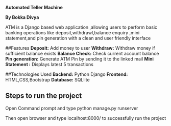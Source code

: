 **Automated Teller Machine**

**By Bokka Divya**

ATM  is a Django based web application ,allowing users to perform basic banking operations like deposit,withdrawl,balance enquiry ,mini statement,and pin generation with a clean and user friendly interface

##Features
**Deposit:** Add money to user
**Withdraw:** Withdraw money if sufficient balance exists
**Balance Check:** Check current account balance
**Pin generation:** Generate ATM Pin by sending it to the linked mail
**Mini Statement :** Displays latest 5 transactions

##Technologies Used
**Backend:** Python Django
**Frontend:** HTML,CSS,Bootstrap
**Database:** SQLlite

## Steps to run the project
Open Command prompt and type python manage.py runserver

Then open browser and type localhost:8000/ to successfully run the project
